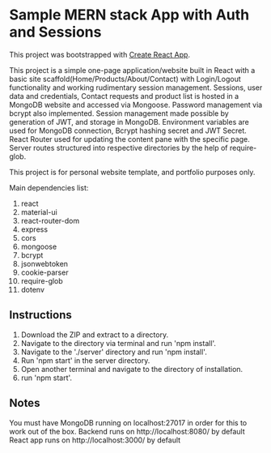 # Sample MERN stack App with Auth and Sessions

This project was bootstrapped with [Create React App](https://github.com/facebook/create-react-app).

This project is a simple one-page application/website built in React with a basic site scaffold(Home/Products/About/Contact) with Login/Logout functionality and working rudimentary session management. Sessions, user data and credentials, Contact requests and product list is hosted in a MongoDB website and accessed via Mongoose. Password management via bcrypt also implemented. Session management made possible by generation of JWT, and storage in MongoDB. Environment variables are used for MongoDB connection, Bcrypt hashing secret and JWT Secret. React Router used for updating the content pane with the specific page. Server routes structured into respective directories by the help of require-glob.

This project is for personal website template, and portfolio purposes only.

Main dependencies list:
1. react
2. material-ui
3. react-router-dom
4. express
5. cors
6. mongoose
7. bcrypt
8. jsonwebtoken
9. cookie-parser
10. require-glob
11. dotenv

## Instructions

1. Download the ZIP and extract to a directory. 
2. Navigate to the directory via terminal and run 'npm install'.
3. Navigate to the './server' directory and run 'npm install'.
4. Run 'npm start' in the server directory.
6. Open another terminal and navigate to the directory of installation.
7. run 'npm start'.

## Notes
You must have MongoDB running on localhost:27017 in order for this to work out of the box. 
Backend runs on http://localhost:8080/ by default
React app runs on http://localhost:3000/ by default

